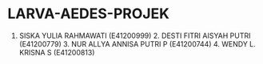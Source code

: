 # LARVA-AEDES-PROJEK
1. SISKA YULIA RAHMAWATI (E41200999) 2. DESTI FITRI AISYAH PUTRI (E41200779) 3. NUR ALLYA ANNISA PUTRI P (E41200744) 4. WENDY L. KRISNA S (E41200813)
